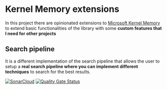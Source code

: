 # Kernel Memory extensions

In this project there are opinionated extensions to [Microsoft Kernel Memory](https://github.com/microsoft/kernel-memory) to extend basic functionalities of the library with some **custom features that I need for other projects**

## Search pipeline

It is a different implementation of the search pipeline that allows the user to setup a **real search pipeline where you can implement different techniques** to search for the best results.

[![SonarCloud](https://sonarcloud.io/images/project_badges/sonarcloud-white.svg)](https://sonarcloud.io/summary/new_code?id=alkampfergit_KernelMemory.Extensions) 
[![Quality Gate Status](https://sonarcloud.io/api/project_badges/measure?project=alkampfergit_KernelMemory.Extensions&metric=alert_status)](https://sonarcloud.io/summary/new_code?id=alkampfergit_KernelMemory.Extensions)



